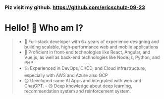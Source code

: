 ### Piz visit my github. https://github.com/ericschulz-09-23

#  Hello! 👋 Who am I?

> - 🔭 Full-stack developer with 6+ years of experience designing and building scalable, high-performance web and mobile applications
> - 🌱 Proficient in front-end technologies like React, Angular, and Vue.js, as well as back-end technologies like Node.js, Python, and PHP
> - 👍 Experienced in DevOps, CI/CD, and Cloud infrastructure, especially with AWS and Azure also GCP
> - 😍 Developed some AI Apps and integrated with web and ChatGPT. - 😉 Deep knowledge about deep learning, recommendation system and reinforcement system.


